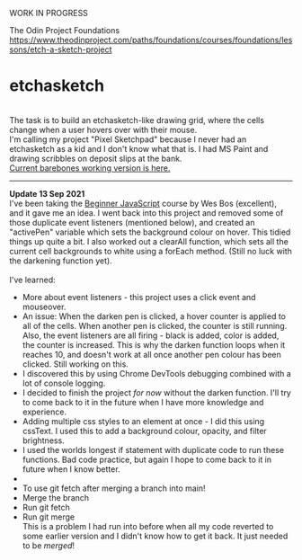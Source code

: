 WORK IN PROGRESS<br>

The Odin Project Foundations
https://www.theodinproject.com/paths/foundations/courses/foundations/lessons/etch-a-sketch-project
# etchasketch
<br>
The task is to build an etchasketch-like drawing grid, where the cells change when a user hovers over with their mouse.<br>
I'm calling my project "Pixel Sketchpad" because I never had an etchasketch as a kid and I don't know what that is. I had MS Paint and drawing scribbles on deposit slips at the bank.<br>
<a href="https://mchlol.github.io/etchasketch">Current barebones working version is here.</a>
<br>
<hr>
<strong>Update 13 Sep 2021</strong><br>
I've been taking the <a href="https://beginnerjavascript.com/" target="_blank">Beginner JavaScript</a> course by Wes Bos (excellent), and it gave me an idea. I went back into this project and removed some of those duplicate event listeners (mentioned below), and created an "activePen" variable which sets the background colour on hover. This tidied things up quite a bit. I also worked out a clearAll function, which sets all the current cell backgrounds to white using a forEach method. (Still no luck with the darkening function yet).<br>
<br>
I've learned:<br>
<ul>
<li>More about event listeners - this project uses a click event and mouseover.
    <li>An issue: When the darken pen is clicked, a hover counter is applied to all of the cells. When another pen is clicked, the counter is still running. Also, the event listeners are all firing - black is added, color is added, the counter is increased. This is why the darken function loops when it reaches 10, and doesn't work at all once another pen colour has been clicked. Still working on this.</li>
    <li>I discovered this by using Chrome DevTools debugging combined with a lot of console logging.</li>
    <li>I decided to finish the project <em>for now</em> without the darken function. I'll try to come back to it in the future when I have more knowledge and experience.</li>
</li>
<li>Adding multiple css styles to an element at once - I did this using cssText. I used this to add a background colour, opacity, and filter brightness.</li>
<li>I used the worlds longest if statement with duplicate code to run these functions. Bad code practice, but again I hope to come back to it in future when I know better.<li>
<li>To use git fetch after merging a branch into main!
    <li>Merge the branch</li>
    <li>Run git fetch</li>
    <li>Run git merge</li>
    This is a problem I had run into before when all my code reverted to some earlier version and I didn't know how to get it back. It just needed to be <em>merged</em>!
</li>
</ul>
